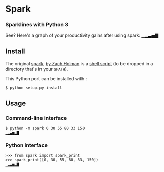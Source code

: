 # Spark

### Sparklines with Python 3

See? Here's a graph of your productivity gains after using spark: ▁▂▃▅▇

## Install

The original [spark](https://github.com/holman/spark),
[by Zach Holman](https://github.com/holman/spark/blob/master/LICENSE.md) 
is a [shell script][bin]
(to be dropped in a directory that's in your `$PATH`).

This Python port can be installed with :

    $ python setup.py install


## Usage

### Command-line interface

    $ python -m spark 0 30 55 80 33 150
    ▁▂▃▅▂▇


### Python interface

    >>> from spark import spark_print
    >>> spark_print([0, 30, 55, 80, 33, 150])
    ▁▂▃▅▂▇





[bin]:      https://github.com/holman/spark/blob/master/spark
[spark]:     https://github.com/holman/spark
[holman]:   https://twitter.com/holman
